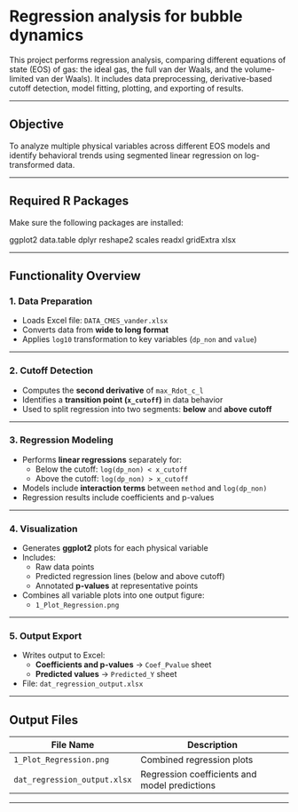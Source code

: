 # Regression analysis for bubble dynamics

This project performs regression analysis, comparing different equations of state (EOS) of gas: the ideal gas, the full van der Waals, and the volume-limited van der Waals). It includes data preprocessing, derivative-based cutoff detection, model fitting, plotting, and exporting of results.

---

## Objective

To analyze multiple physical variables across different EOS models and identify behavioral trends using segmented linear regression on log-transformed data.

---

## Required R Packages

Make sure the following packages are installed:

ggplot2
data.table
dplyr
reshape2
scales
readxl
gridExtra
xlsx

---
## Functionality Overview

### 1. Data Preparation
- Loads Excel file: `DATA_CMES_vander.xlsx`
- Converts data from **wide to long format**
- Applies `log10` transformation to key variables (`dp_non` and `value`)

---

### 2. Cutoff Detection
- Computes the **second derivative** of `max_Rdot_c_l`  
- Identifies a **transition point (`x_cutoff`)** in data behavior  
- Used to split regression into two segments: **below** and **above cutoff**

---

### 3. Regression Modeling
- Performs **linear regressions** separately for:
  - Below the cutoff: `log(dp_non) < x_cutoff`
  - Above the cutoff: `log(dp_non) > x_cutoff`
- Models include **interaction terms** between `method` and `log(dp_non)`
- Regression results include coefficients and p-values

---

### 4. Visualization
- Generates **ggplot2** plots for each physical variable
- Includes:
  - Raw data points
  - Predicted regression lines (below and above cutoff)
  - Annotated **p-values** at representative points
- Combines all variable plots into one output figure:
  - `1_Plot_Regression.png`

---

### 5. Output Export
- Writes output to Excel:
  - **Coefficients and p-values** → `Coef_Pvalue` sheet
  - **Predicted values** → `Predicted_Y` sheet  
- File: `dat_regression_output.xlsx`

---

## Output Files

| File Name                 | Description                                  |
|--------------------------|----------------------------------------------|
| `1_Plot_Regression.png`  | Combined regression plots                    |
| `dat_regression_output.xlsx` | Regression coefficients and model predictions |

---

